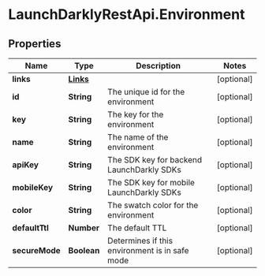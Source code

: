 # LaunchDarklyRestApi.Environment

## Properties
Name | Type | Description | Notes
------------ | ------------- | ------------- | -------------
**links** | [**Links**](Links.md) |  | [optional] 
**id** | **String** | The unique id for the environment | [optional] 
**key** | **String** | The key for the environment | [optional] 
**name** | **String** | The name of the environment | [optional] 
**apiKey** | **String** | The SDK key for backend LaunchDarkly SDKs | [optional] 
**mobileKey** | **String** | The SDK key for mobile LaunchDarkly SDKs | [optional] 
**color** | **String** | The swatch color for the environment | [optional] 
**defaultTtl** | **Number** | The default TTL | [optional] 
**secureMode** | **Boolean** | Determines if this environment is in safe mode | [optional] 


